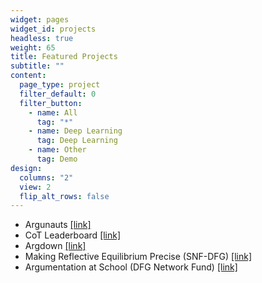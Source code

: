 ```yaml
---
widget: pages
widget_id: projects
headless: true
weight: 65
title: Featured Projects
subtitle: ""
content:
  page_type: project
  filter_default: 0
  filter_button:
    - name: All
      tag: "*"
    - name: Deep Learning
      tag: Deep Learning
    - name: Other
      tag: Demo
design:
  columns: "2"
  view: 2
  flip_alt_rows: false
---
```

* Argunauts [[link]](https://huggingface.co/blog/ggbetz/argunauts-intro)
* CoT Leaderboard [[link]](https://huggingface.co/cot-leaderboard)
* Argdown [[link]](https://argdown.org)
* Making Reflective Equilibrium Precise (SNF-DFG) [[link]](https://www.philosophie.unibe.ch/research/projects/how_far_does_reflective_equilibrium_take_us/project/index_eng.html)
* Argumentation at School (DFG Network Fund) [[link]](https://blogs.phil.hhu.de/argumentiereninderschule/)

